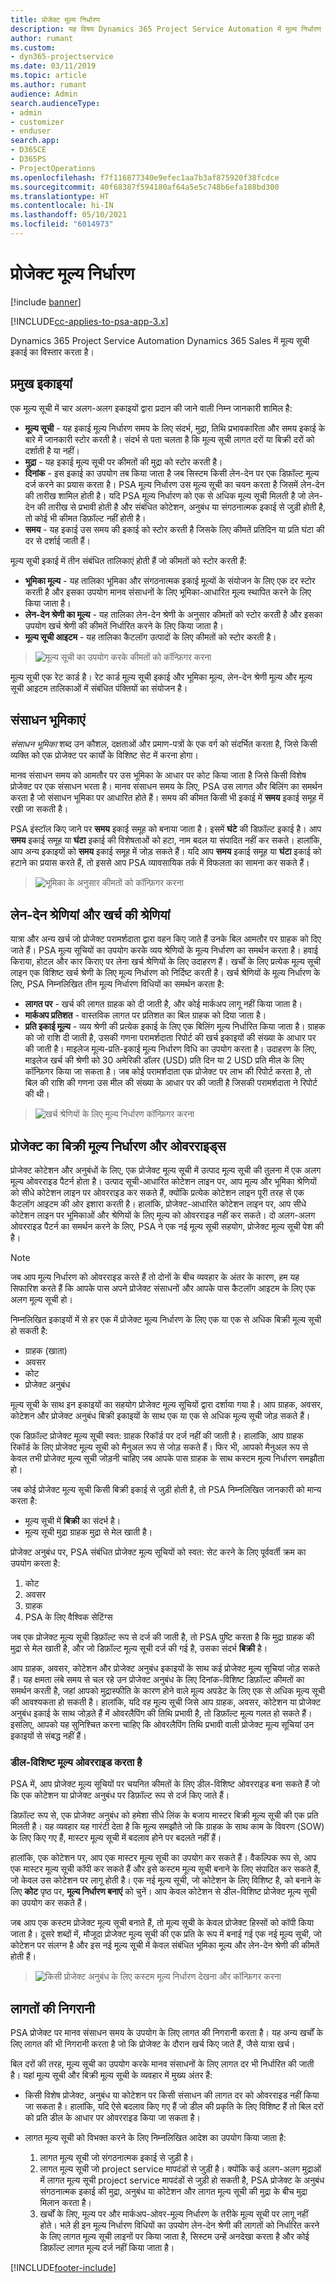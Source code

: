 ```yaml
---
title: प्रोजेक्ट मूल्य निर्धारण
description: यह विषय Dynamics 365 Project Service Automation में मूल्य निर्धारण कैसे काम करता है, के बारे में जानकारी प्रदान करता है।
author: rumant
ms.custom:
- dyn365-projectservice
ms.date: 03/11/2019
ms.topic: article
ms.author: rumant
audience: Admin
search.audienceType:
- admin
- customizer
- enduser
search.app:
- D365CE
- D365PS
- ProjectOperations
ms.openlocfilehash: f7f116877340e9efec1aa7b3af875920f38fcdce
ms.sourcegitcommit: 40f68387f594180af64a5e5c748b6efa188bd300
ms.translationtype: HT
ms.contentlocale: hi-IN
ms.lasthandoff: 05/10/2021
ms.locfileid: "6014973"
---
```

# <a name="project-pricing"></a>प्रोजेक्ट मूल्य निर्धारण 

[!include [banner](../includes/psa-now-project-operations.md)]

[!INCLUDE[cc-applies-to-psa-app-3.x](../includes/cc-applies-to-psa-app-3x.md)]

Dynamics 365 Project Service Automation Dynamics 365 Sales में मूल्य सूची इकाई का विस्तार करता है। 

## <a name="key-entities"></a>प्रमुख इकाइयां

एक मूल्य सूची में चार अलग-अलग इकाइयों द्वारा प्रदान की जाने वाली निम्न जानकारी शामिल है:

- **मूल्य सूची** - यह इकाई मूल्य निर्धारण समय के लिए संदर्भ, मुद्रा, तिथि प्रभावकारिता और समय इकाई के बारे में जानकारी स्टोर करती है। संदर्भ से पता चलता है कि मूल्य सूची लागत दरों या बिक्री दरों को दर्शाती है या नहीं। 
- **मुद्रा** - यह इकाई मूल्य सूची पर कीमतों की मुद्रा को स्टोर करती है। 
- **दिनांक** - इस इकाई का उपयोग तब किया जाता है जब सिस्टम किसी लेन-देन पर एक डिफ़ॉल्ट मूल्य दर्ज करने का प्रयास करता है। PSA मूल्य निर्धारण उस मूल्य सूची का चयन करता है जिसमें लेन-देन की तारीख शामिल होती है। यदि PSA मूल्य निर्धारण को एक से अधिक मूल्य सूची मिलती है जो लेन-देन की तारीख से प्रभावी होती है और संबंधित कोटेशन, अनुबंध या संगठनात्मक इकाई से जुड़ी होती है, तो कोई भी कीमत डिफ़ॉल्ट नहीं होती है। 
- **समय** - यह इकाई उस समय की इकाई को स्टोर करती है जिसके लिए कीमतें प्रतिदिन या प्रति घंटा की दर से दर्शाई जाती हैं। 

मूल्य सूची इकाई में तीन संबंधित तालिकाएं होती हैं जो कीमतों को स्टोर करती हैं:

  - **भूमिका मूल्य** - यह तालिका भूमिका और संगठनात्मक इकाई मूल्यों के संयोजन के लिए एक दर स्टोर करती है और इसका उपयोग मानव संसाधनों के लिए भूमिका-आधारित मूल्य स्थापित करने के लिए किया जाता है।
  - **लेन-देन श्रेणी का मूल्य** - यह तालिका लेन-देन श्रेणी के अनुसार कीमतों को स्टोर करती है और इसका उपयोग खर्च श्रेणी की कीमतें निर्धारित करने के लिए किया जाता है।
  - **मूल्य सूची आइटम** - यह तालिका कैटलॉग उत्पादों के लिए कीमतों को स्टोर करती है।

> ![मूल्य सूची का उपयोग करके कीमतों को कॉन्फ़िगर करना](media/basic-guide-12.png)
 
मूल्य सूची एक रेट कार्ड है। रेट कार्ड मूल्य सूची इकाई और भूमिका मूल्य, लेन-देन श्रेणी मूल्य और मूल्य सूची आइटम तालिकाओं में संबंधित पंक्तियों का संयोजन है।

## <a name="resource-roles"></a>संसाधन भूमिकाएं

*संसाधन भूमिका* शब्द उन कौशल, दक्षताओं और प्रमाण-पत्रों के एक वर्ग को संदर्भित करता है, जिसे किसी व्यक्ति को एक प्रोजेक्ट पर कार्यों के विशिष्ट सेट में करना होगा।

मानव संसाधन समय को आमतौर पर उस भूमिका के आधार पर कोट किया जाता है जिसे किसी विशेष प्रोजेक्ट पर एक संसाधन भरता है। मानव संसाधन समय के लिए, PSA उस लागत और बिलिंग का समर्थन करता है जो संसाधन भूमिका पर आधारित होते हैं। समय की कीमत किसी भी इकाई में **समय** इकाई समूह में रखी जा सकती है।

PSA इंस्टॉल किए जाने पर **समय** इकाई समूह को बनाया जाता है। इसमें **घंटे** की डिफ़ॉल्ट इकाई है। आप **समय** इकाई समूह या **घंटा** इकाई की विशेषताओं को हटा, नाम बदल या संपादित नहीं कर सकते। हालांकि, आप अन्य इकाइयों को **समय** इकाई समूह में जोड़ सकते हैं। यदि आप **समय** इकाई समूह या **घंटा** इकाई को हटाने का प्रयास करते हैं, तो इससे आप PSA व्यावसायिक तर्क में विफलता का सामना कर सकते हैं।

> ![भूमिका के अनुसार कीमतों को कॉन्फ़िगर करना](media/basic-guide-13.png)
 
## <a name="transaction-categories-and-expense-categories"></a>लेन-देन श्रेणियां और खर्च की श्रेणियां

यात्रा और अन्य खर्च जो प्रोजेक्ट परामर्शदाता द्वारा वहन किए जाते हैं उनके बिल आमतौर पर ग्राहक को दिए जाते हैं। PSA मूल्य सूचियों का उपयोग करके व्यय श्रेणियों के मूल्य निर्धारण का समर्थन करता है। हवाई किराया, होटल और कार किराए पर लेना खर्च श्रेणियों के लिए उदाहरण हैं। खर्चों के लिए प्रत्येक मूल्य सूची लाइन एक विशिष्ट खर्च श्रेणी के लिए मूल्य निर्धारण को निर्दिष्ट करती है। खर्च श्रेणियों के मूल्य निर्धारण के लिए, PSA निम्नलिखित तीन मूल्य निर्धारण विधियों का समर्थन करता है:

- **लागत पर** - खर्च की लागत ग्राहक को दी जाती है, और कोई मार्कअप लागू नहीं किया जाता है।
- **मार्कअप प्रतिशत** - वास्तविक लागत पर प्रतिशत का बिल ग्राहक को दिया जाता है। 
- **प्रति इकाई मूल्य** - व्यय श्रेणी की प्रत्येक इकाई के लिए एक बिलिंग मूल्य निर्धारित किया जाता है। ग्राहक को जो राशि दी जाती है, उसकी गणना परामर्शदाता रिपोर्ट की खर्च इकाइयों की संख्या के आधार पर की जाती है। माइलेज मूल्य-प्रति-इकाई मूल्य निर्धारण विधि का उपयोग करता है। उदाहरण के लिए, माइलेज खर्च की श्रेणी को 30 अमेरिकी डॉलर (USD) प्रति दिन या 2 USD प्रति मील के लिए कॉन्फ़िगर किया जा सकता है। जब कोई परामर्शदाता एक प्रोजेक्ट पर लाभ की रिपोर्ट करता है, तो बिल की राशि की गणना उस मील की संख्या के आधार पर की जाती है जिसकी परामर्शदाता ने रिपोर्ट की थी।

> ![खर्च श्रेणियों के लिए मूल्य निर्धारण कॉन्फ़िगर करना](media/basic-guide-14.png)
 
## <a name="project-sales-pricing-and-overrides"></a>प्रोजेक्ट का बिक्री मूल्य निर्धारण और ओवरराइड्स

प्रोजेक्ट कोटेशन और अनुबंधों के लिए, एक प्रोजेक्ट मूल्य सूची में उत्पाद मूल्य सूची की तुलना में एक अलग मूल्य ओवरराइड पैटर्न होता है। उत्पाद सूची-आधारित कोटेशन लाइन पर, आप मूल्य और भूमिका श्रेणियों को सीधे कोटेशन लाइन पर ओवरराइड कर सकते हैं, क्योंकि प्रत्येक कोटेशन लाइन पूरी तरह से एक कैटलॉग आइटम की ओर इशारा करती है। हालांकि, प्रोजेक्ट-आधारित कोटेशन लाइन पर, आप सीधे कोटेशन लाइन पर भूमिकाओं और श्रेणियों के लिए मूल्य को ओवरराइड नहीं कर सकते। दो अलग-अलग ओवरराइड पैटर्न का समर्थन करने के लिए, PSA ने एक नई मूल्य सूची सहयोग, प्रोजेक्ट मूल्य सूची पेश की है।

> [!NOTE]
> जब आप मूल्य निर्धारण को ओवरराइड करते हैं तो दोनों के बीच व्यवहार के अंतर के कारण, हम यह सिफारिश करते हैं कि आपके पास अपने प्रोजेक्ट संसाधनों और आपके पास कैटलॉग आइटम के लिए एक अलग मूल्य सूची हो।

निम्नलिखित इकाइयों में से हर एक में प्रोजेक्ट मूल्य निर्धारण के लिए एक या एक से अधिक बिक्री मूल्य सूची हो सकती है:

- ग्राहक (खाता) 
- अवसर 
- कोट 
- प्रोजेक्ट अनुबंध

मूल्य सूची के साथ इन इकाइयों का सहयोग प्रोजेक्ट मूल्य सूचियों द्वारा दर्शाया गया है। आप ग्राहक, अवसर, कोटेशन और प्रोजेक्ट अनुबंध बिक्री इकाइयों के साथ एक या एक से अधिक मूल्य सूची जोड़ सकते हैं।

एक डिफ़ॉल्ट प्रोजेक्ट मूल्य सूची स्वत: ग्राहक रिकॉर्ड पर दर्ज नहीं की जाती है। हालांकि, आप ग्राहक रिकॉर्ड के लिए प्रोजेक्ट मूल्य सूची को मैनुअल रूप से जोड़ सकते हैं। फिर भी, आपको मैनुअल रूप से केवल तभी प्रोजेक्ट मूल्य सूची जोड़नी चाहिए जब आपके पास ग्राहक के साथ कस्टम मूल्य निर्धारण समझौता हो। 

जब कोई प्रोजेक्ट मूल्य सूची किसी बिक्री इकाई से जुड़ी होती है, तो PSA निम्नलिखित जानकारी को मान्य करता है:

- मूल्य सूची में **बिक्री** का संदर्भ है। 
- मूल्य सूची मुद्रा ग्राहक मुद्रा से मेल खाती है। 

प्रोजेक्ट अनुबंध पर, PSA संबंधित प्रोजेक्ट मूल्य सूचियों को स्वत: सेट करने के लिए पूर्ववर्ती क्रम का उपयोग करता है:

1. कोट
2. अवसर
3. ग्राहक 
4. PSA के लिए वैश्विक सेटिंग्स

जब एक प्रोजेक्ट मूल्य सूची डिफ़ॉल्ट रूप से दर्ज की जाती है, तो PSA पुष्टि करता है कि मुद्रा ग्राहक की मुद्रा से मेल खाती है, और जो डिफ़ॉल्ट मूल्य सूची दर्ज की गई है, उसका संदर्भ **बिक्री** है।

आप ग्राहक, अवसर, कोटेशन और प्रोजेक्ट अनुबंध इकाइयों के साथ कई प्रोजेक्ट मूल्य सूचियां जोड़ सकते हैं। यह क्षमता लंबे समय से चल रहे उन प्रोजेक्ट अनुबंध के लिए दिनांक-विशिष्ट डिफ़ॉल्ट कीमतों का समर्थन करती है, जहां आपको मुद्रास्फीति के कारण होने वाले मूल्य अपडेट के लिए एक से अधिक मूल्य सूची की आवश्यकता हो सकती है। हालांकि, यदि वह मूल्य सूची जिसे आप ग्राहक, अवसर, कोटेशन या प्रोजेक्ट अनुबंध इकाई के साथ जोड़ते हैं में ओवरलैपिंग की तिथि प्रभावी है, तो डिफ़ॉल्ट मूल्य गलत हो सकते हैं। इसलिए, आपको यह सुनिश्चित करना चाहिए कि ओवरलैपिंग तिथि प्रभावी वाली प्रोजेक्ट मूल्य सूचियां उन इकाइयों से संबद्ध नहीं हैं।

### <a name="deal-specific-price-overrides"></a>डील-विशिष्ट मूल्य ओवरराइड करता है

PSA में, आप प्रोजेक्ट मूल्य सूचियों पर चयनित कीमतों के लिए डील-विशिष्ट ओवरराइड बना सकते हैं जो कि एक कोटेशन या प्रोजेक्ट अनुबंध पर डिफ़ॉल्ट रूप से दर्ज किए जाते हैं।

डिफ़ॉल्ट रूप से, एक प्रोजेक्ट अनुबंध को हमेशा सीधे लिंक के बजाय मास्टर बिक्री मूल्य सूची की एक प्रति मिलती है। यह व्यवहार यह गारंटी देता है कि मूल्य समझौते जो कि ग्राहक के साथ काम के विवरण (SOW) के लिए किए गए हैं, मास्टर मूल्य सूची में बदलाव होने पर बदलते नहीं हैं।

हालांकि, एक कोटेशन पर, आप एक मास्टर मूल्य सूची का उपयोग कर सकते हैं। वैकल्पिक रूप से, आप एक मास्टर मूल्य सूची कॉपी कर सकते हैं और इसे कस्टम मूल्य सूची बनाने के लिए संपादित कर सकते हैं, जो केवल उस कोटेशन पर लागू होती है। एक नई मूल्य सूची, जो कोटेशन के लिए विशिष्ट है, को बनाने के लिए **कोट** पृष्ठ पर, **मूल्य निर्धारण बनाएं** को चुनें। आप केवल कोटेशन से डील-विशिष्ट प्रोजेक्ट मूल्य सूची का उपयोग कर सकते हैं। 

जब आप एक कस्टम प्रोजेक्ट मूल्य सूची बनाते हैं, तो मूल्य सूची के केवल प्रोजेक्ट हिस्सों को कॉपी किया जाता है। दूसरे शब्दों में, मौजूदा प्रोजेक्ट मूल्य सूची की एक प्रति के रूप में बनाई गई एक नई मूल्य सूची, जो कोटेशन पर संलग्न है और इस नई मूल्य सूची में केवल संबंधित भूमिका मूल्य और लेन-देन श्रेणी की कीमतें होती हैं।

> ![किसी प्रोजेक्ट अनुबंध के लिए कस्टम मूल्य निर्धारण देखना और कॉन्फ़िगर करना](media/basic-guide-15.png)
  
## <a name="tracking-costs"></a>लागतों की निगरानी

PSA प्रोजेक्ट पर मानव संसाधन समय के उपयोग के लिए लागत की निगरानी करता है। यह अन्य खर्चों के लिए लागत की भी निगरानी करता है जो कि प्रोजेक्ट के दौरान खर्च किए जाते हैं, जैसे यात्रा खर्च।

बिल दरों की तरह, मूल्य सूची का उपयोग करके मानव संसाधनों के लिए लागत दर भी निर्धारित की जाती है। यहां मूल्य सूची और बिक्री मूल्य सूची के व्यवहार में मुख्य अंतर हैं:

- किसी विशेष प्रोजेक्ट, अनुबंध या कोटेशन पर किसी संसाधन की लागत दर को ओवरराइड नहीं किया जा सकता है। हालांकि, यदि ऐसे बदलाव किए गए हैं जो डील की प्रकृति के लिए विशिष्ट हैं तो बिल दरों को प्रति डील के आधार पर ओवरराइड किया जा सकता है। 

- लागत मूल्य सूची को विभक्त करने के लिए निम्नलिखित आदेश का उपयोग किया जाता है:

    1. लागत मूल्य सूची जो संगठनात्मक इकाई से जुड़ी है।
    2. लागत मूल्य सूची जो project service मापदंडों से जुड़ी है। क्योंकि कई अलग-अलग मुद्राओं में लागत मूल्य सूची project service मापदंडों से जुड़ी हो सकती है, PSA प्रोजेक्ट के अनुबंध संगठनात्मक इकाई की मुद्रा, अनुबंध या कोटेशन और लागत मूल्य सूची की मुद्रा के बीच मुद्रा मिलान करता है।
    3. खर्चों के लिए, मूल्य पर और मार्कअप-ओवर-मूल्य निर्धारण के तरीके मूल्य सूची पर लागू नहीं होते। भले ही इन मूल्य निर्धारण विधियों का उपयोग लेन-देन श्रेणी की लागतों को निर्धारित करने के लिए लागत मूल्य सूची लाइनों पर किया जाता है, सिस्टम उन्हें अनदेखा करता है और कोई डिफ़ॉल्ट लागत मूल्य दर्ज नहीं किया जाता है।


[!INCLUDE[footer-include](../includes/footer-banner.md)]